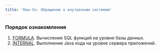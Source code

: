 ```yaml
---
title: 'How-to: Обращение к внутренним системам'
---
```


### Порядок ознакомления

1.  [FORMULA](How-to_FORMULA.md). Вычисление SQL функций на уровне базы данных.
2.  [INTERNAL](How-to_INTERNAL.md). Выполнение Java кода на уровне сервера приложений.

  

